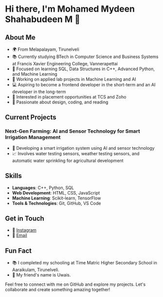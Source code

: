 # Hi there, I'm Mohamed Mydeen Shahabudeen M 👋

## About Me
- 🌍 From Melapalayam, Tirunelveli
- 📚 Currently studying BTech in Computer Science and Business Systems at Francis Xavier Engineering College, Vannerapettai
- 🌱 Focused on learning SQL, Data Structures in C++, Advanced Python, and Machine Learning
- 🔬 Working on applied lab projects in Machine Learning and AI
- 💻 Aspiring to become a frontend developer in the short-term and an AI developer in the long-term
- 💼 Interested in placement opportunities at TCS and Zoho
- 🌟 Passionate about design, coding, and reading

## Current Projects
### Next-Gen Farming: AI and Sensor Technology for Smart Irrigation Management
- 🚀 Developing a smart irrigation system using AI and sensor technology
- 📈 Involves water testing sensors, weather testing sensors, and automatic water sprinkling for agricultural development

## Skills
- **Languages**: C++, Python, SQL
- **Web Development**: HTML, CSS, JavaScript
- **Machine Learning**: Scikit-learn, TensorFlow
- **Tools & Technologies**: Git, GitHub, VS Code

## Get in Touch
- 📸 [Instagram](https://www.instagram.com/Mohamed_ukasha)
- 📧 [Email](mailto:your.email@example.com)

## Fun Fact
- 📚 I completed my schooling at Time Matric Higher Secondary School in Aaraikulam, Tirunelveli.
- 🎉 My friend's name is Uwais.

Feel free to connect with me on GitHub and explore my projects. Let's collaborate and create something amazing together!
